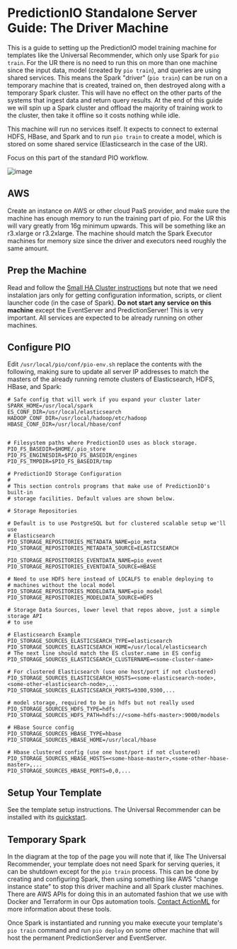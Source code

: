 # PredictionIO Standalone Server Guide: The Driver Machine

This is a guide to setting up the PredictionIO model training machine for templates like the Universal Recommender, which only use Spark for `pio train`. For the UR there is no need to run this on more than one machine since the input data, model (created by `pio train`), and queries are using shared services. This means the Spark "driver" (`pio train`) can be run on a temporary machine that is created, trained on, then destroyed along with a temporary Spark cluster. This will have no effect on the other parts of the systems that ingest data and return query results.
At the end of this guide we will spin up a Spark cluster and offload the majority of training work to the cluster, then take it offline so it costs nothing while idle.

This machine will run no services itself. It expects to connect to external HDFS, HBase, and Spark and to run `pio train` to create a model, which is stored on some shared service (Elasticsearch in the case of the UR).

Focus on this part of the standard PIO workflow.

![image](/docs/images/ur-train.svg)

## AWS

Create an instance on AWS or other cloud PaaS provider, and make sure the machine has enough memory to run the training part of pio. For the UR this will vary greatly from 16g minimum upwards. This will be something like an r3.xlarge or r3.2xlarge. The machine should match the Spark Executor machines for memory size since the driver and executors need roughly the same amount.

## Prep the Machine

Read and follow the [Small HA Cluster instructions](/docs/small-ha-cluster) but note that we need instalation jars only for getting configuration information, scripts, or client launcher code (in the case of Spark). **Do not start any service on this machine** except the EventServer and PredictionServer! This is very important. All services are expected to be already running on other machines. 

## Configure PIO

Edit `/usr/local/pio/conf/pio-env.sh` replace the contents with the following, making sure to update all server IP addresses to match the masters of the already running remote clusters of Elasticsearch, HDFS, HBase, and Spark:

```
# Safe config that will work if you expand your cluster later
SPARK_HOME=/usr/local/spark
ES_CONF_DIR=/usr/local/elasticsearch
HADOOP_CONF_DIR=/usr/local/hadoop/etc/hadoop
HBASE_CONF_DIR=/usr/local/hbase/conf
    
    
# Filesystem paths where PredictionIO uses as block storage.
PIO_FS_BASEDIR=$HOME/.pio_store
PIO_FS_ENGINESDIR=$PIO_FS_BASEDIR/engines
PIO_FS_TMPDIR=$PIO_FS_BASEDIR/tmp
    
# PredictionIO Storage Configuration
#
# This section controls programs that make use of PredictionIO's built-in
# storage facilities. Default values are shown below.
    
# Storage Repositories
    
# Default is to use PostgreSQL but for clustered scalable setup we'll use
# Elasticsearch
PIO_STORAGE_REPOSITORIES_METADATA_NAME=pio_meta
PIO_STORAGE_REPOSITORIES_METADATA_SOURCE=ELASTICSEARCH
    
PIO_STORAGE_REPOSITORIES_EVENTDATA_NAME=pio_event
PIO_STORAGE_REPOSITORIES_EVENTDATA_SOURCE=HBASE
    
# Need to use HDFS here instead of LOCALFS to enable deploying to 
# machines without the local model
PIO_STORAGE_REPOSITORIES_MODELDATA_NAME=pio_model
PIO_STORAGE_REPOSITORIES_MODELDATA_SOURCE=HDFS
    
# Storage Data Sources, lower level that repos above, just a simple storage API
# to use
    
# Elasticsearch Example
PIO_STORAGE_SOURCES_ELASTICSEARCH_TYPE=elasticsearch
PIO_STORAGE_SOURCES_ELASTICSEARCH_HOME=/usr/local/elasticsearch
# The next line should match the ES cluster.name in ES config
PIO_STORAGE_SOURCES_ELASTICSEARCH_CLUSTERNAME=<some-cluster-name>
    
# For clustered Elasticsearch (use one host/port if not clustered)
PIO_STORAGE_SOURCES_ELASTICSEARCH_HOSTS=<some-elasticsearch-node>,<some-other-elasticsearch-node>,...
PIO_STORAGE_SOURCES_ELASTICSEARCH_PORTS=9300,9300,...
    
# model storage, required to be in hdfs but not really used
PIO_STORAGE_SOURCES_HDFS_TYPE=hdfs
PIO_STORAGE_SOURCES_HDFS_PATH=hdfs://<some-hdfs-master>:9000/models
    
# HBase Source config
PIO_STORAGE_SOURCES_HBASE_TYPE=hbase
PIO_STORAGE_SOURCES_HBASE_HOME=/usr/local/hbase
    
# Hbase clustered config (use one host/port if not clustered)
PIO_STORAGE_SOURCES_HBASE_HOSTS=<some-hbase-master>,<some-other-hbase-master>,...
PIO_STORAGE_SOURCES_HBASE_PORTS=0,0,...
```

## Setup Your Template

See the template setup instructions. The Universal Recommender can be installed with its [quickstart](/docs/ur_quickstart).

## Temporary Spark

In the diagram at the top of the page you will note that if, like The Universal Recommender, your template does not need Spark for serving queries, it can be shutdown except for the `pio train` process. This can be done by creating and configuring Spark, then using something like AWS "change instance state" to stop this driver machine and all Spark cluster machines. There are AWS APIs for doing this in an automated fashion that we use with Docker and Terraform in our Ops automation tools. [Contact ActionML](/#contact) for more information about these tools.

Once Spark is instantiated and running you make execute your template's `pio train` command and run `pio deploy` on some other machine that will host the permanent PredictionServer and EventServer.